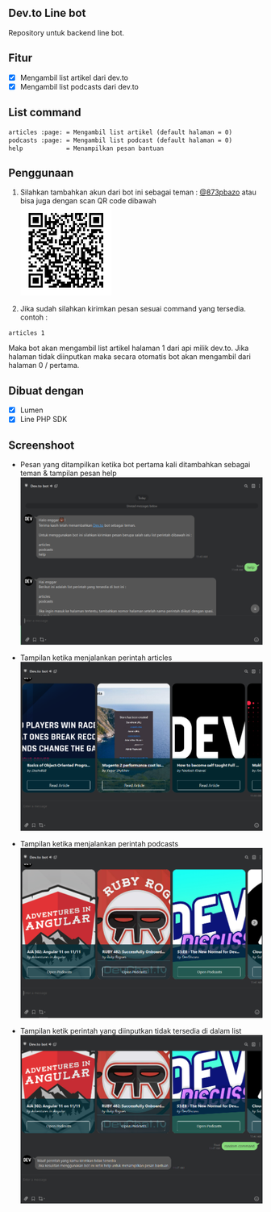 ## Dev.to Line bot

Repository untuk backend line bot.

## Fitur

- [x] Mengambil list artikel dari dev.to
- [x] Mengambil list podcasts dari dev.to

## List command 

```
articles :page: = Mengambil list artikel (default halaman = 0)
podcasts :page: = Mengambil list podcast (default halaman = 0) 
help            = Menampilkan pesan bantuan
```

## Penggunaan
1. Silahkan tambahkan akun dari bot ini sebagai teman : [@873pbazo](https://lin.ee/bGXyJad) atau bisa juga dengan scan QR code dibawah  
![screenshoot/873pbazo.png](screenshoot/873pbazo.png)

2. Jika sudah silahkan kirimkan pesan sesuai command yang tersedia.   
contoh : 

```
articles 1
```

Maka bot akan mengambil list artikel halaman 1 dari api milik dev.to. Jika halaman tidak diinputkan maka secara otomatis bot akan mengambil dari halaman 0 / pertama.

## Dibuat dengan
- [x] Lumen
- [x] Line PHP SDK

## Screenshoot

- Pesan yang ditampilkan ketika bot pertama kali ditambahkan sebagai teman & tampilan pesan help
![screenshoot/1.png](screenshoot/1.png)

- Tampilan ketika menjalankan perintah articles
![screenshoot/2.png](screenshoot/2.png)

- Tampilan ketika menjalankan perintah podcasts
![screenshoot/3.png](screenshoot/3.png)

- Tampilan ketik perintah yang diinputkan tidak tersedia di dalam list
![screenshoot/4.png](screenshoot/4.png)
